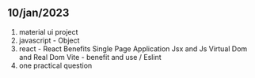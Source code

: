 ## 10/jan/2023
1. material ui project
2.  javascript - Object 
3.  react - 
    React Benefits
    Single Page Application
    Jsx and Js
    Virtual Dom and Real Dom
    Vite - benefit and use / Eslint
4. one practical question



